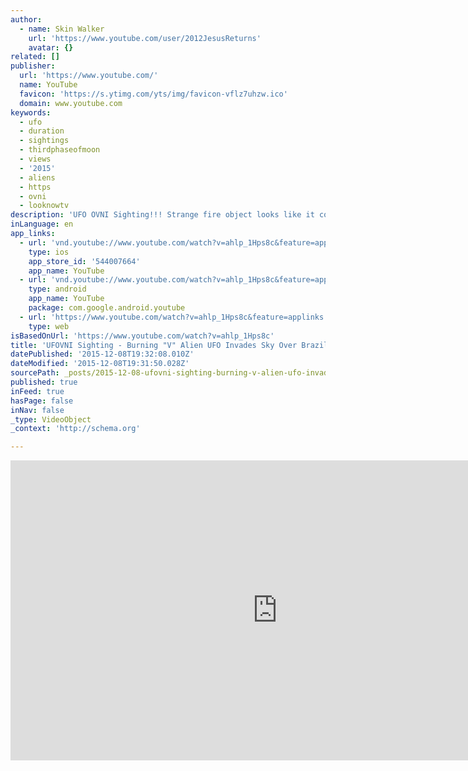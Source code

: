 ```yaml
---
author:
  - name: Skin Walker
    url: 'https://www.youtube.com/user/2012JesusReturns'
    avatar: {}
related: []
publisher:
  url: 'https://www.youtube.com/'
  name: YouTube
  favicon: 'https://s.ytimg.com/yts/img/favicon-vflz7uhzw.ico'
  domain: www.youtube.com
keywords:
  - ufo
  - duration
  - sightings
  - thirdphaseofmoon
  - views
  - '2015'
  - aliens
  - https
  - ovni
  - looknowtv
description: 'UFO OVNI Sighting!!! Strange fire object looks like it could be crashing to earth. Filmed over brazil local residents have many different theories on what it could be but no conclusion has been made. The Burning V is seen all over the world! Space Junk entering earths atmosphere? Human or Alien Spaceship?'
inLanguage: en
app_links:
  - url: 'vnd.youtube://www.youtube.com/watch?v=ahlp_1Hps8c&feature=applinks'
    type: ios
    app_store_id: '544007664'
    app_name: YouTube
  - url: 'vnd.youtube://www.youtube.com/watch?v=ahlp_1Hps8c&feature=applinks'
    type: android
    app_name: YouTube
    package: com.google.android.youtube
  - url: 'https://www.youtube.com/watch?v=ahlp_1Hps8c&feature=applinks'
    type: web
isBasedOnUrl: 'https://www.youtube.com/watch?v=ahlp_1Hps8c'
title: 'UFOVNI Sighting - Burning "V" Alien UFO Invades Sky Over Brazil'
datePublished: '2015-12-08T19:32:08.010Z'
dateModified: '2015-12-08T19:31:50.028Z'
sourcePath: _posts/2015-12-08-ufovni-sighting-burning-v-alien-ufo-invades-sky-over-bra.md
published: true
inFeed: true
hasPage: false
inNav: false
_type: VideoObject
_context: 'http://schema.org'

---
```

<iframe src="https://cdn.embedly.com/widgets/media.html?src=https%3A%2F%2Fwww.youtube.com%2Fembed%2Fahlp_1Hps8c%3Ffeature%3Doembed&amp;url=https%3A%2F%2Fwww.youtube.com%2Fwatch%3Fv%3Dahlp_1Hps8c&amp;image=https%3A%2F%2Fi.ytimg.com%2Fvi%2Fahlp_1Hps8c%2Fhqdefault.jpg&amp;key=b7d04c9b404c499eba89ee7072e1c4f7&amp;type=text%2Fhtml&amp;schema=youtube" width="854" height="480" scrolling="no" frameborder="0" allowfullscreen="allowfullscreen" style=""></iframe>